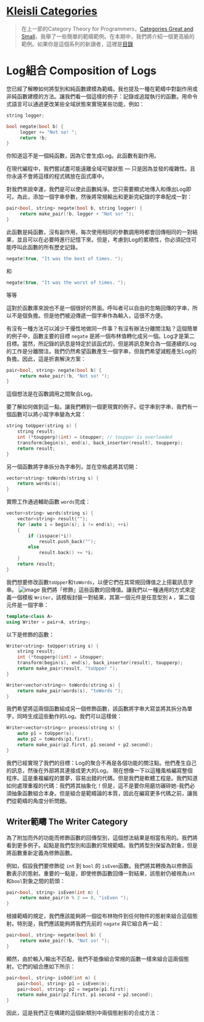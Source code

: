 # [Kleisli Categories](https://bartoszmilewski.com/2014/12/23/kleisli-categories/)

> 在上一節的Category Theory for Programmers，[Categories Great and Small](https://github.com/qwas368/articles/blob/master/Category%20Theory%20for%20Programmers/1.3%20Categories%20Great%20and%20Small.md)，我舉了一些簡單的範疇範例。在本期中，我們將介紹一個更高級的範例。如果你是這個系列的新讀者，這裡是[目錄](https://github.com/qwas368/articles/blob/master/Category%20Theory%20for%20Programmers/Table%20of%20Contents.md)

# Log組合 Composition of Logs 

您已經了解瞭如何將型別和純函數建模為範疇。我也提及一種在範疇中對副作用或非純函數建模的方法。讓我們看一個這樣的例子：記錄或追蹤執行的函數。用命令式語言可以通過更改某些全域狀態來實現某些功能，例如：
```c++
string logger;

bool negate(bool b) {
     logger += "Not so! ";
     return !b;
}
```

你知道這不是一個純函數，因為它會生成Log。此函數有副作用。

在現代編程中，我們嘗試盡可能遠離全域可變狀態 — 只是因為並發的複雜性。且你永遠不會將這樣的程式碼放在函式庫中。

對我們來說幸運，我們是可以使此函數純淨。您只需要顯式地傳入和傳出Log即可。為此，添加一個字串參數，然後將常規輸出和更新完紀錄的字串配成一對：
```c++
pair<bool, string> negate(bool b, string logger) {
     return make_pair(!b, logger + "Not so! ");
}
```

此函數是純函數，沒有副作用，每次使用相同的參數調用時都會回傳相同的一對結果，並且可以在必要時進行記憶下來。但是，考慮到Log的累積性，你必須記住可能呼叫此函數的所有歷史記錄。

```c++
negate(true, "It was the best of times. ");
```
和
```c++
negate(true, "It was the worst of times. ");
```
等等

這對於函數庫來說也不是一個很好的界面。呼叫者可以自由的忽略回傳的字串，所以不是個負擔。但是他們被迫傳遞一個字串作為輸入，這很不方便。

有沒有一種方法可以減少干擾性地做同一件事？有沒有辦法分離關注點？這個簡單的例子中，函數主要的目標 `negate` 是將一個布林值轉化成另一個。Log才是第二目標。當然，所記錄的訊息是特定於該函式的，但是將訊息聚合為一個連續的Log的工作是分離關注。我們仍然希望函數產生一個字串，但我們希望減輕產生Log的負擔。因此，這是折衷解決方案：
```c++
pair<bool, string> negate(bool b) {
     return make_pair(!b, "Not so! ");
}
```
這個想法是在函數調用之間聚合Log。

要了解如何做到這一點，讓我們轉到一個更現實的例子。從字串到字串，我們有一個函數可以將小寫字串變為大寫：

```c++
string toUpper(string s) {
    string result;
    int (*toupperp)(int) = &toupper; // toupper is overloaded
    transform(begin(s), end(s), back_inserter(result), toupperp);
    return result;
}
```
另一個函數將字串拆分為字串列，並在空格處將其切開：
```c++
vector<string> toWords(string s) {
    return words(s);
}
```
實際工作通過輔助函數 `words`完成：
```c++
vector<string> words(string s) {
    vector<string> result{""};
    for (auto i = begin(s); i != end(s); ++i)
    {
        if (isspace(*i))
            result.push_back("");
        else
            result.back() += *i;
    }
    return result;
}
```
我們想要修改函數`toUpper`和`toWords`，以便它們在其常規回傳值之上搭載訊息字串。
![image](https://i.imgur.com/epC2bNZ.png)
我們將「修飾」這些函數的回傳值。讓我們以一種通用的方式來定義一個模板 `Writer`，該模板封裝一對結果，其第一個元件是任意型別 `A` ，第二個元件是一個字串：
```c++
template<class A>
using Writer = pair<A, string>;
```
以下是修飾的函數：
```c++
Writer<string> toUpper(string s) {
    string result;
    int (*toupperp)(int) = &toupper;
    transform(begin(s), end(s), back_inserter(result), toupperp);
    return make_pair(result, "toUpper ");
}

Writer<vector<string>> toWords(string s) {
    return make_pair(words(s), "toWords ");
}
```

我們希望將這兩個函數組成另一個修飾函數，該函數將字串大寫並將其拆分為單字，同時生成這些動作的Log。我們可以這樣做：

```c++
Writer<vector<string>> process(string s) {
    auto p1 = toUpper(s);
    auto p2 = toWords(p1.first);
    return make_pair(p2.first, p1.second + p2.second);
}
```
我們已經實現了我們的目標：Log的聚合不再是各個功能的關注點。他們產生自己的訊息，然後在外部將其連接成更大的Log。
現在想像一下以這種風格編寫整個程序。這是重複編程的噩夢，容易出錯的代碼。但是我們是軟體工程是。我們知道如何處理重複的代碼：我們將其抽象化！但是，這不是要你用磨坊碾碎她-我們必須抽象函數組合本身。但是組合是範疇論的本質，因此在編寫更多代碼之前，讓我們從範疇的角度分析問題。

## Writer範疇 The Writer Category

為了附加而外的功能而修飾函數的回傳型別，這個想法結果是相當有用的。我們將看到更多例子。起點是我們型別和函數的常規範疇。我們將型別保留為對象，但是將函數重新定義為修飾函數。

例如，假設我們要修飾從 `int` 到 `bool` 的 `isEven`函數。我們將其轉換為以修飾函數表示的態射。重要的一點是，即使修飾函數回傳一對結果，該態射仍被視為`int`和`bool`對象之間的箭頭：
```c++
pair<bool, string> isEven(int n) {
     return make_pair(n % 2 == 0, "isEven ");
}
```
根據範疇的規定，我們應該能夠將一個從布林物件到任何物件的態射來組合這個態射。特別是，我們應該能夠將我們先前的 `nagate` 與它組合再一起：

```c++
pair<bool, string> negate(bool b) {
     return make_pair(!b, "Not so! ");
}
```

顯然，由於輸入/輸出不匹配，我們不能像組合常規的函數一樣來組合這兩個態射。它們的組合應如下所示：

```c++
pair<bool, string> isOdd(int n) {
    pair<bool, string> p1 = isEven(n);
    pair<bool, string> p2 = negate(p1.first);
    return make_pair(p2.first, p1.second + p2.second);
}
```

因此，這是我們正在構建的這個新類別中兩個態射影的合成方法：
<!--stackedit_data:
eyJoaXN0b3J5IjpbLTQwMjM0Njk3Niw4MDgxMjYwNjAsLTE0MD
g0ODUzNDgsLTE0NTUwMzc4NTQsLTE5MjkwOTMwMiwyNTA4NDky
NTQsLTgxOTM5NDI5NF19
-->